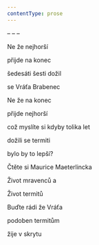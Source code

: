 ```yaml
---
contentType: prose
---
```


– – –

Ne že nejhorší

přijde na konec

šedesáti šesti dožil

se Vráťa Brabenec

Ne že na konec

přijde nejhorší

což myslíte si kdyby tolika let

dožili se termiti

bylo by to lepší?

Čtěte si Maurice Maeterlincka

Život mravenců a

Život termitů

Buďte rádi že Vráťa

podoben termitům

žije v skrytu
